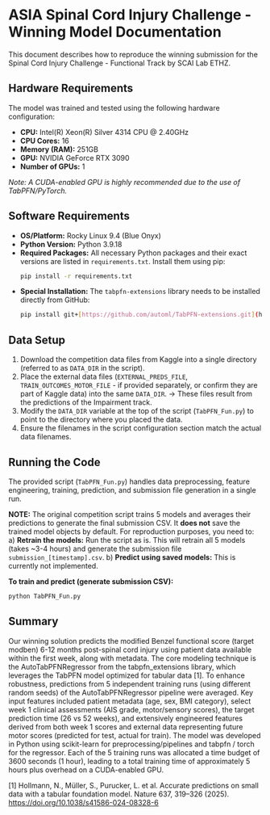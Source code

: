 # ASIA Spinal Cord Injury Challenge - Winning Model Documentation

This document describes how to reproduce the winning submission for the Spinal Cord Injury Challenge - Functional Track by SCAI Lab ETHZ.

## Hardware Requirements

The model was trained and tested using the following hardware configuration:

* **CPU:** Intel(R) Xeon(R) Silver 4314 CPU @ 2.40GHz
* **CPU Cores:** 16
* **Memory (RAM):** 251GB
* **GPU:** NVIDIA GeForce RTX 3090
* **Number of GPUs:** 1

*Note: A CUDA-enabled GPU is highly recommended due to the use of TabPFN/PyTorch.*

## Software Requirements

* **OS/Platform:** Rocky Linux 9.4 (Blue Onyx)
* **Python Version:** Python 3.9.18
* **Required Packages:** All necessary Python packages and their exact versions are listed in `requirements.txt`. Install them using pip:
    ```bash
    pip install -r requirements.txt
    ```
* **Special Installation:** The `tabpfn-extensions` library needs to be installed directly from GitHub:
    ```bash
    pip install git+[https://github.com/automl/TabPFN-extensions.git](https://github.com/automl/TabPFN-extensions.git)
    ```

## Data Setup

1.  Download the competition data files from Kaggle into a single directory (referred to as `DATA_DIR` in the script).
2.  Place the external data files (`EXTERNAL_PREDS_FILE`, `TRAIN_OUTCOMES_MOTOR_FILE` - if provided separately, or confirm they are part of Kaggle data) into the same `DATA_DIR`. -> These files result from the predictions of the Impairment track.
3.  Modify the `DATA_DIR` variable at the top of the script (`TabPFN_Fun.py`) to point to the directory where you placed the data.
4.  Ensure the filenames in the script configuration section match the actual data filenames.

## Running the Code

The provided script (`TabPFN_Fun.py`) handles data preprocessing, feature engineering, training, prediction, and submission file generation in a single run.

**NOTE:** The original competition script trains 5 models and averages their predictions to generate the final submission CSV. It **does not** save the trained model objects by default. For reproduction purposes, you need to:
    a) **Retrain the models:** Run the script as is. This will retrain all 5 models (takes ~3-4 hours) and generate the submission file `submission_[timestamp].csv`.
    b) **Predict using saved models:** This is currently not implemented.

**To train and predict (generate submission CSV):**

```bash
python TabPFN_Fun.py
```

## Summary
Our winning solution predicts the modified Benzel functional score (target modben) 6-12 months post-spinal cord injury using patient data available within the first week, along with metadata. The core modeling technique is the AutoTabPFNRegressor from the tabpfn_extensions library, which leverages the TabPFN model optimized for tabular data [1]. To enhance robustness, predictions from 5 independent training runs (using different random seeds) of the AutoTabPFNRegressor pipeline were averaged. Key input features included patient metadata (age, sex, BMI category), select week 1 clinical assessments (AIS grade, motor/sensory scores), the target prediction time (26 vs 52 weeks), and extensively engineered features derived from both week 1 scores and external data representing future motor scores (predicted for test, actual for train). The model was developed in Python using scikit-learn for preprocessing/pipelines and tabpfn / torch for the regressor. Each of the 5 training runs was allocated a time budget of 3600 seconds (1 hour), leading to a total training time of approximately 5 hours plus overhead on a CUDA-enabled GPU.

[1] Hollmann, N., Müller, S., Purucker, L. et al. Accurate predictions on small data with a tabular foundation model. Nature 637, 319–326 (2025). https://doi.org/10.1038/s41586-024-08328-6
